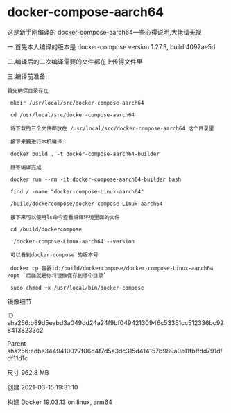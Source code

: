 # docker-compose-aarch64
这是新手刚编译的 docker-compose-aarch64一些心得说明,大佬请无视

一.首先本人编译的版本是 docker-compose version 1.27.3, build 4092ae5d

二.编译后的二次编译需要的文件都在上传得文件里

三.编译前准备:

    首先确保目录存在

     mkdir /usr/local/src/docker-compose-aarch64
  
     cd /usr/local/src/docker-compose-aarch64
  
     将下载的三个文件都放在 /usr/local/src/docker-compose-aarch64 这个目录里
  
     接下来要进行本机编译:
  
     docker build . -t docker-compose-aarch64-builder
  
     静等编译完成
     
     docker run --rm -it docker-compose-aarch64-builder bash
     
     find / -name "docker-compose-Linux-aarch64"
     
     /build/dockercompose/docker-compose-Linux-aarch64
     
     接下来可以使用ls命令查看编译环境里面的文件
     
     cd /build/dockercompose
     
     ./docker-compose-Linux-aarch64 --version
     
     可以看到docker-compose 的版本号
     
     docker cp 容器id:/build/dockercompose/docker-compose-Linux-aarch64 /opt `后面就是你将镜像保存到哪个目录`
     
     sudo chmod +x /usr/local/bin/docker-compose

     
  镜像细节
  
  ID	sha256:b89d5eabd3a049dd24a24f9bf04942130946c53351cc512336bc9284138233c2  
  
  Parent	sha256:edbe3449410027f06d4f7d5a3dc315d414157b989a0e11fbffdd791dfdf11d1c
  
  尺寸	962.8 MB
  
  创建	2021-03-15 19:31:10
  
  构建	Docker 19.03.13 on linux, arm64
